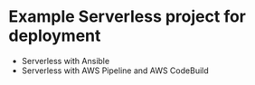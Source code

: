 # Example Serverless project for deployment

- Serverless with Ansible
- Serverless with AWS Pipeline and AWS CodeBuild
